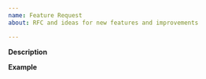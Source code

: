```yaml
---
name: Feature Request
about: RFC and ideas for new features and improvements

---
```


**Description**  
<!-- A clear and concise description of the new feature. -->

**Example**  
<!-- A simple example of the new feature in action (include PHP code, YAML config, etc.)
     If the new feature changes an existing feature, include a simple before/after comparison. -->